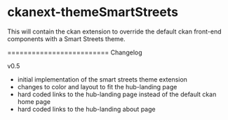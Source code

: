 ckanext-themeSmartStreets
=========================

This will contain the ckan extension to override the default ckan front-end components with a Smart Streets theme.


=========================
Changelog

v0.5 
- initial implementation of the smart streets theme extension
- changes to color and layout to fit the hub-landing page
- hard coded links to the hub-landing page instead of the default ckan home page
- hard coded links to the hub-landing about page
